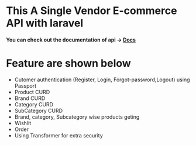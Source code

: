 # This A Single Vendor E-commerce API with laravel

#### You can check out the documentation of api -> [Docs](http://mayabotishop.herokuapp.com/)

# Feature are shown below

* Cutomer authentication (Register, Login, Forgot-password,Logout) using Passport
* Product CURD
* Brand CURD
* Category CURD
* SubCategory CURD
* Brand, category, Subcategory wise products geting
* Wishlit
* Order
* Using Transformer for extra security